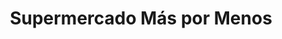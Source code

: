---
title: "Supermercado Más por Menos"
url: /el-tigre/supermercado-mas-por-menos/
shop: Supermarkt
---